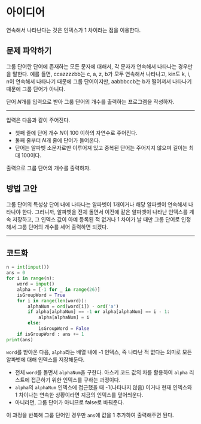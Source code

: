 # 아이디어
연속해서 나타난다는 것은 인덱스가 1 차이라는 점을 이용한다.

## 문제 파악하기
그룹 단어란 단어에 존재하는 모든 문자에 대해서, 각 문자가 연속해서 나타나는 경우만을 말한다. 예를 들면, ccazzzzbb는 c, a, z, b가 모두 연속해서 나타나고, kin도 k, i, n이 연속해서 나타나기 때문에 그룹 단어이지만, aabbbccb는 b가 떨어져서 나타나기 때문에 그룹 단어가 아니다.

단어 $N$개를 입력으로 받아 그룹 단어의 개수를 출력하는 프로그램을 작성하자.

---

입력은 다음과 같이 주어진다.
- 첫째 줄에 단어 개수 $N$이 100 이하의 자연수로 주어진다.
- 둘째 줄부터 $N$개 줄에 단어가 들어온다.
- 단어는 알파벳 소문자로만 이루어져 있고 중복된 단어는 주어지지 않으며 길이는 최대 100이다.

출력으로 그룹 단어의 개수를 출력하자.

## 방법 고안
그룹 단어의 특성상 단어 내에 나타나는 알파벳이 1개이거나 해당 알파벳이 연속해서 나타나야 한다. 그러니까, 알파벳을 전체 돌면서 이전에 같은 알파벳이 나타난 인덱스를 계속 저장하고, 그 인덱스 값이 아예 등록된 적 없거나 1 차이가 날 때만 그룹 단어로 인정해서 그룹 단어의 개수를 세어 출력하면 되겠다.

---

## 코드화
```python
n = int(input())
ans = 0
for i in range(n):
    word = input()
    alpha = [-1 for _ in range(26)]
    isGroupWord = True
    for i in range(len(word)):
        alphaNum = ord(word[i]) - ord('a')
        if alpha[alphaNum] == -1 or alpha[alphaNum] == i - 1:
            alpha[alphaNum] = i
        else:
            isGroupWord = False
    if isGroupWord : ans += 1
print(ans)
```

`word`를 받아온 다음, `alpha`라는 배열 내에 -1 인덱스, 즉 나타난 적 없다는 의미로 모든 알파벳에 대해 인덱스를 저장해둔다.

- 전체 `word`를 돌면서 `alphaNum`을 구한다. 아스키 코드 값의 차를 활용하여 `alpha` 리스트에 접근하기 위한 인덱스를 구하는 과정이다. 
- `alpha`의 `alphaNum` 인덱스에 접근했을 때 -1(나타나지 않음) 이거나 현재 인덱스와 1 차이나는 연속한 상황이라면 지금의 인덱스를 덮어씌운다.
- 아니라면, 그룹 단어가 아니므로 false로 바꿔준다.

이 과정을 반복해 그룹 단어인 경우만 `ans`에 값을 1 추가하여 출력해주면 된다.
